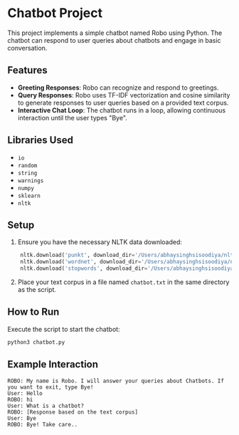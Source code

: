 # Chatbot Project

This project implements a simple chatbot named Robo using Python. The chatbot can respond to user queries about chatbots and engage in basic conversation.

## Features

- **Greeting Responses**: Robo can recognize and respond to greetings.
- **Query Responses**: Robo uses TF-IDF vectorization and cosine similarity to generate responses to user queries based on a provided text corpus.
- **Interactive Chat Loop**: The chatbot runs in a loop, allowing continuous interaction until the user types "Bye".

## Libraries Used

- `io`
- `random`
- `string`
- `warnings`
- `numpy`
- `sklearn`
- `nltk`

## Setup

1. Ensure you have the necessary NLTK data downloaded:

```python
    nltk.download('punkt', download_dir='/Users/abhaysinghsisoodiya/nltk_data')
    nltk.download('wordnet', download_dir='/Users/abhaysinghsisoodiya/nltk_data')
    nltk.download('stopwords', download_dir='/Users/abhaysinghsisoodiya/nltk_data')
```

2. Place your text corpus in a file named `chatbot.txt` in the same directory as the script.

## How to Run

Execute the script to start the chatbot:

```bash
python3 chatbot.py
```

## Example Interaction

```
ROBO: My name is Robo. I will answer your queries about Chatbots. If you want to exit, type Bye!
User: Hello
ROBO: hi
User: What is a chatbot?
ROBO: [Response based on the text corpus]
User: Bye
ROBO: Bye! Take care..
```